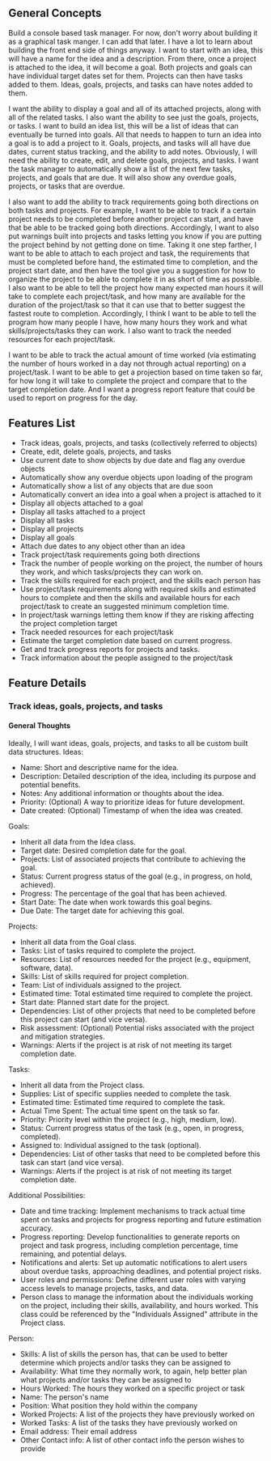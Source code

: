 ## General Concepts

Build a console based task manager. For now, don't worry about building it as a graphical task manger. I can add that later. I have a lot to learn about building the front end side of things anyway. I want to start with an idea, this will have a name for the idea and a description. From there, once a project is attached to the idea, it will become a goal. Both projects and goals can have individual target dates set for them. Projects can then have tasks added to them. Ideas, goals, projects, and tasks can have notes added to them. 

I want the ability to display a goal and all of its attached projects, along with all of the related tasks. I also want the ability to see just the goals, projects, or tasks. I want to build an idea list, this will be a list of ideas that can eventually be turned into goals. All that needs to happen to turn an idea into a goal is to add a project to it. Goals, projects, and tasks will all have due dates, current status tracking, and the ability to add notes. Obviously, I will need the ability to create, edit, and delete goals, projects, and tasks. I want the task manager to automatically show a list of the next few tasks, projects, and goals that are due. It will also show any overdue goals, projects, or tasks that are overdue. 

I also want to add the ability to track requirements going both directions on both tasks and projects. For example, I want to be able to track if a certain project needs to be completed before another project can start, and have that be able to be tracked going both directions. Accordingly, I want to also put warnings built into projects and tasks letting you know if you are putting the project behind by not getting done on time. Taking it one step farther, I want to be able to attach to each project and task, the requirements that must be completed before hand, the estimated time to completion, and the project start date, and then have the tool give you a suggestion for how to organize the project to be able to complete it in as short of time as possible. I also want to be able to tell the project how many expected man hours it will take to complete each project/task, and how many are available for the duration of the project/task so that it can use that to better suggest the fastest route to completion. Accordingly, I think I want to be able to tell the program how many people I have, how many hours they work and what skills/projects/tasks they can work. I also want to track the needed resources for each project/task.

I want to be able to track the actual amount of time worked (via estimating the number of hours worked in a day not through actual reporting) on a project/task. I want to be able to get a projection based on time taken so far, for how long it will take to complete the project and compare that to the target completion date. And I want a progress report feature that could be used to report on progress for the day. 

## Features List

* Track ideas, goals, projects, and tasks (collectively referred to objects)
* Create, edit, delete goals, projects, and tasks
* Use current date to show objects by due date and flag any overdue objects
* Automatically show any overdue objects upon loading of the program
* Automatically show a list of any objects that are due soon
* Automatically convert an idea into a goal when a project is attached to it
* Display all objects attached to a goal
* Display all tasks attached to a project
* Display all tasks
* Display all projects
* Display all goals
* Attach due dates to any object other than an idea
* Track project/task requirements going both directions
* Track the number of people working on the project, the number of hours they work, and which tasks/projects they can work on. 
* Track the skills required for each project, and the skills each person has
* Use project/task requirements along with required skills and estimated hours to complete and then the skills and available hours for each project/task to create an suggested minimum completion time. 
* In project/task warnings letting them know if they are risking affecting the project completion target
* Track needed resources for each project/task
* Estimate the target completion date based on current progress. 
* Get and track progress reports for projects and tasks. 
* Track information about the people assigned to the project/task

## Feature Details
### Track ideas, goals, projects, and tasks
#### General Thoughts

Ideally, I will want ideas, goals, projects, and tasks to all be custom built data structures. 
Ideas:

* Name: Short and descriptive name for the idea.
* Description: Detailed description of the idea, including its purpose and potential benefits.
* Notes: Any additional information or thoughts about the idea.
* Priority: (Optional) A way to prioritize ideas for future development.
* Date created: (Optional) Timestamp of when the idea was created.

Goals:

* Inherit all data from the Idea class.
* Target date: Desired completion date for the goal.
* Projects: List of associated projects that contribute to achieving the goal.
* Status: Current progress status of the goal (e.g., in progress, on hold, achieved).
* Progress: The percentage of the goal that has been achieved.
* Start Date: The date when work towards this goal begins.
* Due Date: The target date for achieving this goal.

Projects:

* Inherit all data from the Goal class.
* Tasks: List of tasks required to complete the project.
* Resources: List of resources needed for the project (e.g., equipment, software, data).
* Skills: List of skills required for project completion.
* Team: List of individuals assigned to the project.
* Estimated time: Total estimated time required to complete the project.
* Start date: Planned start date for the project.
* Dependencies: List of other projects that need to be completed before this project can start (and vice versa).
* Risk assessment: (Optional) Potential risks associated with the project and mitigation strategies.
* Warnings: Alerts if the project is at risk of not meeting its target completion date.

Tasks:

* Inherit all data from the Project class.
* Supplies: List of specific supplies needed to complete the task.
* Estimated time: Estimated time required to complete the task.
* Actual Time Spent: The actual time spent on the task so far.
* Priority: Priority level within the project (e.g., high, medium, low).
* Status: Current progress status of the task (e.g., open, in progress, completed).
* Assigned to: Individual assigned to the task (optional).
* Dependencies: List of other tasks that need to be completed before this task can start (and vice versa).
* Warnings: Alerts if the project is at risk of not meeting its target completion date.

Additional Possibilities:

* Date and time tracking: Implement mechanisms to track actual time spent on tasks and projects for progress reporting and future estimation accuracy.
* Progress reporting: Develop functionalities to generate reports on project and task progress, including completion percentage, time remaining, and potential delays.
* Notifications and alerts: Set up automatic notifications to alert users about overdue tasks, approaching deadlines, and potential project risks.
* User roles and permissions: Define different user roles with varying access levels to manage projects, tasks, and data.
* Person class to manage the information about the individuals working on the project, including their skills, availability, and hours worked. This class could be referenced by the "Individuals Assigned" attribute in the Project class.

Person:
* Skills: A list of skills the person has, that can be used to better determine which projects and/or tasks they can be assigned to
* Availability: What time they normally work, to again, help better plan what projects and/or tasks they can be assigned to
* Hours Worked: The hours they worked on a specific project or task
* Name: The person's name
* Position: What position they hold within the company
* Worked Projects: A list of the projects they have previously worked on
* Worked Tasks: A list of the tasks they have previously worked on
* Email address: Their email address
* Other Contact info: A list of other contact info the person wishes to provide